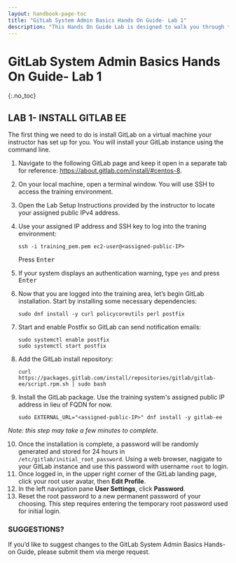 ```yaml
---
layout: handbook-page-toc
title: "GitLab System Admin Basics Hands On Guide- Lab 1"
description: "This Hands On Guide Lab is designed to walk you through the lab exercises used in the GitLab System Admin Basics course."
---
```

# GitLab System Admin Basics Hands On Guide- Lab 1
{:.no_toc}

## LAB 1- INSTALL GITLAB EE

The first thing we need to do is install GitLab on a virtual machine your instructor has set up for you. You will install your GitLab instance using the command line.  

1. Navigate to the following GitLab page and keep it open in a separate tab for reference: <https://about.gitlab.com/install/#centos-8>.  
2. On your local machine, open a terminal window. You will use SSH to access the training environment.  
3. Open the Lab Setup Instructions provided by the instructor to locate your assigned public IPv4 address.  
4. Use your assigned IP address and SSH key to log into the traning environment: 

     ```
   ssh -i training_pem.pem ec2-user@<assigned-public-IP> 
     ```

   Press <kbd>Enter</kbd>
5. If your system displays an authentication warning, type `yes` and press <kbd>Enter</kbd> 
6. Now that you are logged into the training area, let’s begin GitLab installation. Start by installing some necessary dependencies:

     ```
   sudo dnf install -y curl policycoreutils perl postfix
     ```

7. Start and enable Postfix so GitLab can send notification emails:

     ```
   sudo systemctl enable postfix
   sudo systemctl start postfix
     ```

8. Add the GitLab install repository: 

     ```
   curl https://packages.gitlab.com/install/repositories/gitlab/gitlab-ee/script.rpm.sh | sudo bash
     ```

9. Install the GitLab package. Use the training system's assigned public IP address in lieu of FQDN for now.

     ```
   sudo EXTERNAL_URL="<assigned-public-IP>" dnf install -y gitlab-ee
     ```
  *Note: this step may take a few minutes to complete.*

10. Once the installation is complete, a password will be randomly generated and stored for 24 hours in `/etc/gitlab/initial_root_password`. Using a web browser, nagigate to your GitLab instance and use this password with username `root` to login.
11. Once logged in, in the upper right corner of the GitLab landing page, click your root user avatar, then **Edit Profile**.
12. In the left navigation pane **User Settings**, click **Password**. 
13. Reset the root password to a new permanent password of your choosing. This step requires entering the temporary root password used for initial login.


### SUGGESTIONS?

If you’d like to suggest changes to the GitLab System Admin Basics Hands-on Guide, please submit them via merge request.

